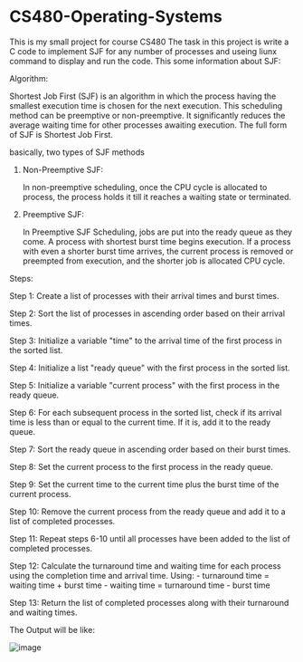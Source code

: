 # CS480-Operating-Systems
This is my small project for course CS480
The task in this project is write a C code to implement SJF for any number of processes and useing liunx command to display and run the code.
This some information about SJF:



Algorithm:

  Shortest Job First (SJF) is an algorithm in which the process having the smallest execution time is chosen for the next execution. This scheduling method can be       preemptive or non-preemptive. It significantly reduces the average waiting time for other processes awaiting execution. The full form of SJF is Shortest Job First.

basically, two types of SJF methods

1. Non-Preemptive SJF:

   In non-preemptive scheduling, once the CPU cycle is allocated to process, the process holds it till it reaches a waiting state or terminated.

2. Preemptive SJF:

   In Preemptive SJF Scheduling, jobs are put into the ready queue as they come. A process with shortest burst time begins execution. If a process with even a shorter    burst time arrives, the current process is removed or preempted from execution, and the shorter job is allocated CPU cycle.



Steps:

Step 1: 
Create a list of processes with their arrival times and burst times.

Step 2: 
Sort the list of processes in ascending order based on their arrival times.

Step 3: 
Initialize a variable "time" to the arrival time of the first process in the sorted list.

Step 4: 
Initialize a list "ready queue" with the first process in the sorted list.

Step 5: 
Initialize a variable "current process" with the first process in the ready queue.

Step 6:
For each subsequent process in the sorted list, check if its arrival time is less than or equal to the current time. If it is, add it to the ready queue.
 
Step 7:
Sort the ready queue in ascending order based on their burst times.

Step 8:
Set the current process to the first process in the ready queue.

Step 9:
Set the current time to the current time plus the burst time of the current process.

Step 10: 
Remove the current process from the ready queue and add it to a list of completed processes.

Step 11: 
Repeat steps 6-10 until all processes have been added to the list of completed processes.

Step 12: 
Calculate the turnaround time and waiting time for each process using the completion time and arrival time.
Using:  - turnaround time = waiting time + burst time 
        - waiting time = turnaround time - burst time
        
Step 13: 
Return the list of completed processes along with their turnaround and waiting times.


The Output will be like:

![image](https://user-images.githubusercontent.com/94137414/209414627-729836be-d7d8-4b5c-913f-36a858d4dbfa.png)

